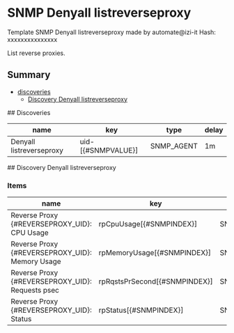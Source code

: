 # SNMP Denyall listreverseproxy
Template SNMP Denyall listreverseproxy made by automate@izi-it
Hash: xxxxxxxxxxxxxxx

List reverse proxies.
## Summary
* [discoveries](#discoveries)
  * [Discovery Denyall listreverseproxy ](#discovery_denyall_listreverseproxy
)
<a name="discoveries" />
## Discoveries

| name | key | type | delay |
| ------------- |------------- |------------- |------------- |
| Denyall listreverseproxy | uid-[{#SNMPVALUE}] | SNMP_AGENT | 1m |

<a name="discovery_denyall_listreverseproxy" />
## Discovery Denyall listreverseproxy

### Items

| name | key | type |
| ------------- |------------- |------------- |
| Reverse Proxy {#REVERSEPROXY_UID}: CPU Usage | rpCpuUsage[{#SNMPINDEX}] | SNMP_AGENT |
| Reverse Proxy {#REVERSEPROXY_UID}: Memory Usage | rpMemoryUsage[{#SNMPINDEX}] | SNMP_AGENT |
| Reverse Proxy {#REVERSEPROXY_UID}: Requests psec | rpRqstsPrSecond[{#SNMPINDEX}] | SNMP_AGENT |
| Reverse Proxy {#REVERSEPROXY_UID}: Status | rpStatus[{#SNMPINDEX}] | SNMP_AGENT |
